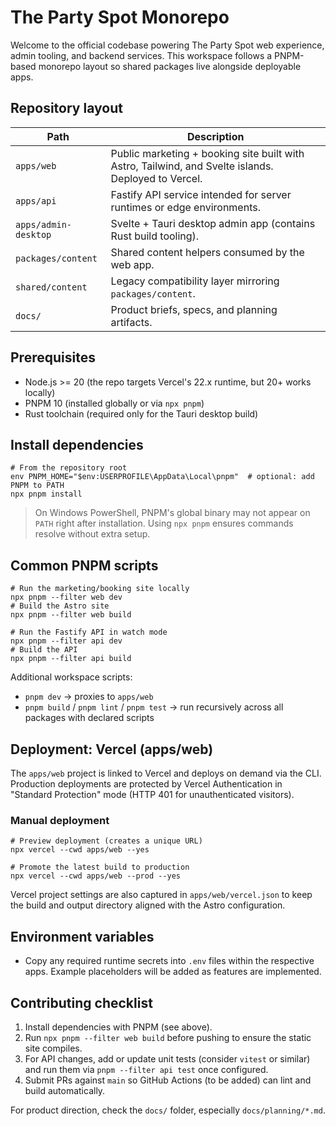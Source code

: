 # The Party Spot Monorepo

Welcome to the official codebase powering The Party Spot web experience, admin tooling, and backend services. This workspace follows a PNPM-based monorepo layout so shared packages live alongside deployable apps.

## Repository layout

| Path | Description |
| --- | --- |
| `apps/web` | Public marketing + booking site built with Astro, Tailwind, and Svelte islands. Deployed to Vercel. |
| `apps/api` | Fastify API service intended for server runtimes or edge environments. |
| `apps/admin-desktop` | Svelte + Tauri desktop admin app (contains Rust build tooling). |
| `packages/content` | Shared content helpers consumed by the web app. |
| `shared/content` | Legacy compatibility layer mirroring `packages/content`. |
| `docs/` | Product briefs, specs, and planning artifacts. |

## Prerequisites

- Node.js >= 20 (the repo targets Vercel's 22.x runtime, but 20+ works locally)
- PNPM 10 (installed globally or via `npx pnpm`)
- Rust toolchain (required only for the Tauri desktop build)

## Install dependencies

```pwsh
# From the repository root
env PNPM_HOME="$env:USERPROFILE\AppData\Local\pnpm"  # optional: add PNPM to PATH
npx pnpm install
```

> On Windows PowerShell, PNPM's global binary may not appear on `PATH` right after installation. Using `npx pnpm` ensures commands resolve without extra setup.

## Common PNPM scripts

```pwsh
# Run the marketing/booking site locally
npx pnpm --filter web dev
# Build the Astro site
npx pnpm --filter web build

# Run the Fastify API in watch mode
npx pnpm --filter api dev
# Build the API
npx pnpm --filter api build
```

Additional workspace scripts:
- `pnpm dev` &rarr; proxies to `apps/web`
- `pnpm build` / `pnpm lint` / `pnpm test` &rarr; run recursively across all packages with declared scripts

## Deployment: Vercel (apps/web)

The `apps/web` project is linked to Vercel and deploys on demand via the CLI. Production deployments are protected by Vercel Authentication in "Standard Protection" mode (HTTP 401 for unauthenticated visitors).

### Manual deployment

```pwsh
# Preview deployment (creates a unique URL)
npx vercel --cwd apps/web --yes

# Promote the latest build to production
npx vercel --cwd apps/web --prod --yes
```

Vercel project settings are also captured in `apps/web/vercel.json` to keep the build and output directory aligned with the Astro configuration.

## Environment variables

- Copy any required runtime secrets into `.env` files within the respective apps. Example placeholders will be added as features are implemented.

## Contributing checklist

1. Install dependencies with PNPM (see above).
2. Run `npx pnpm --filter web build` before pushing to ensure the static site compiles.
3. For API changes, add or update unit tests (consider `vitest` or similar) and run them via `pnpm --filter api test` once configured.
4. Submit PRs against `main` so GitHub Actions (to be added) can lint and build automatically.

For product direction, check the `docs/` folder, especially `docs/planning/*.md`.
